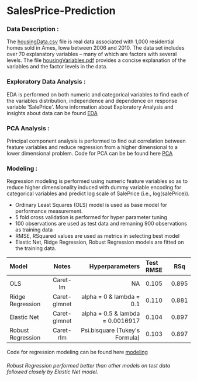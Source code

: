 # SalesPrice-Prediction

### Data Description :

The [housingData.csv](./housingData.csv) file is real data associated with 1,000 residential homes sold
in Ames, Iowa between 2006 and 2010. The data set includes over 70 explanatory variables – many of
which are factors with several levels. The file [housingVariables.pdf](./housingVariables.pdf) provides a concise explanation of
the variables and the factor levels in the data.


  ### Exploratory Data Analysis :
  EDA is performed on both numeric and categorical variables to find each of the variables distribution, independence and dependence on response variable 'SalePrice'.
  More information about Exploratory Analysis and insights about data can be found [EDA](./EDA.rmd)
  
  ### PCA Analysis :
  Principal component analysis is performed to find out correlation between feature variables and reduce regression from a higher dimensional to a lower dimensional problem.
  Code for PCA can be be found here [PCA](./PCA.rmd)
  ### Modeling :
  Regression modeling is performed using numeric feature variables so as to reduce higher dimensionality induced with dummy variable encoding for categorical variables and       predict log scale of SalePrice (i.e., log(salePrice)).
  * Ordinary Least Squares (OLS) model is used as base model for performance measurement.
  * 5 fold cross validation is performed for hyper parameter tuning
  * 100 observations are used as test data and remaning 900 observations as training data
  * RMSE, RSquared values are used as metrics in selecting best model
  * Elastic Net, Ridge Regression, Robust Regression models are fitted on the training data.
  
  | Model             | Notes        | Hyperparameters                  |  Test RMSE        | RSq         | 
  | :---              |    :----:    |          ---:                    | :---              |    :----:   |  
  | OLS               | Caret-lm     | NA                               | 0.105             | 0.895       | 
  | Ridge Regression  | Caret-glmnet | alpha = 0 & lambda = 0.1         | 0.110             | 0.881       | 
  | Elastic Net       | Caret-glmnet | alpha = 0.5 & lambda = 0.0016917 | 0.104             | 0.897       | 
  | Robust Regression | Caret-rlm    | Psi.bisquare (Tukey's Formula)   | 0.103             | 0.897       | 
 
  Code for regression modeling can be found here [modeling](./modeling.R)
  ###### Robust Regression performed better than other models on test data followed closely by Elastic Net model.
